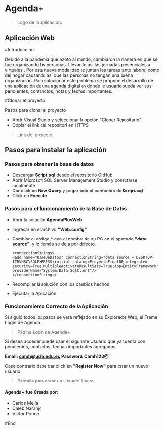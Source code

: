 ﻿# Agenda+

> Logo de la aplicación.
## Aplicación Web
#Introducción

Debido a la pandemia que azotó al mundo, cambiaron la manera en que se fue organizando las personas. Llevando así las jornadas
presenciales a virtuales . Por esta nueva modalidad se juntan las tareas tanto laboral como del hogar causando así que las personas
no tengan una buena organización. Para solucionar este problema se propone el desarrollo de una aplicación de una agenda digital en
donde le usuario pueda ver sus pendientes, contanctos, notas y fechas importantes.

#Clonar el proyecto

Pasos para clonar el proyecto

- Abrir Visual Studio y seleccionar la opción "Clonar Repositario"
- Copiar el link del repositori en HTTPS

> Link del proyecto.
## Pasos para instalar la aplicación
### Pasos para obtener la base de datos
- Descargar **Script.sql** desde el repositorio GitHub
- Abrir Microsoft SQL Server Management Studio y conectarse localmente
- Dar click en  **New Query** y pegar todo el contenido de **Script.sql**
- Click en **Execute**
### Pasos para el funcionamiento de la Base de Datos
- Abrir la solución **AgendaPlusWeb**
- Ingresar en el archivo **"Web.config"**
- Cambiar el código \*<connectionString> con el nombre de su PC en el apartado **"data source"**, y lo demás se deja por defecto.

      <connectionStrings>
      <add name="BaseDeDatos" connectionString="data source = DESKTOP-ITRVH8C\SQLEXPRESS;initial catalog=ProyectoFinalDB;integrated security=True;MultipleActivateResultSets=True;App=EntityFramework" providerName="System.Data.SqlClient"/>
      </connectionStrings>
- Recompilar la solución con los cambios hechos
- Ejecutar la Aplicación
### Funcionamiento Correcto de la Aplicación
Si siguió todos los pasos se verá reflejado en su Explorador Web, el Frame Login de Agenda+

> Página Login de Agenda+

Si desea acceder puede usar el siguiente Usuario que ya cuenta con pendientes, contactos, fechas importantes agregados

**Email: camh@udla.edu.ec
Password: Camh123@**

Caso contrario debe dar click en **"Register Now"** para crear un nuevo usuario

> Pantalla para crear un Usuario Nuevo
#### Agenda+ fue Creada por:
- Carlos Mejía
- Caleb Naranjo
- Victor Ponce

#End

